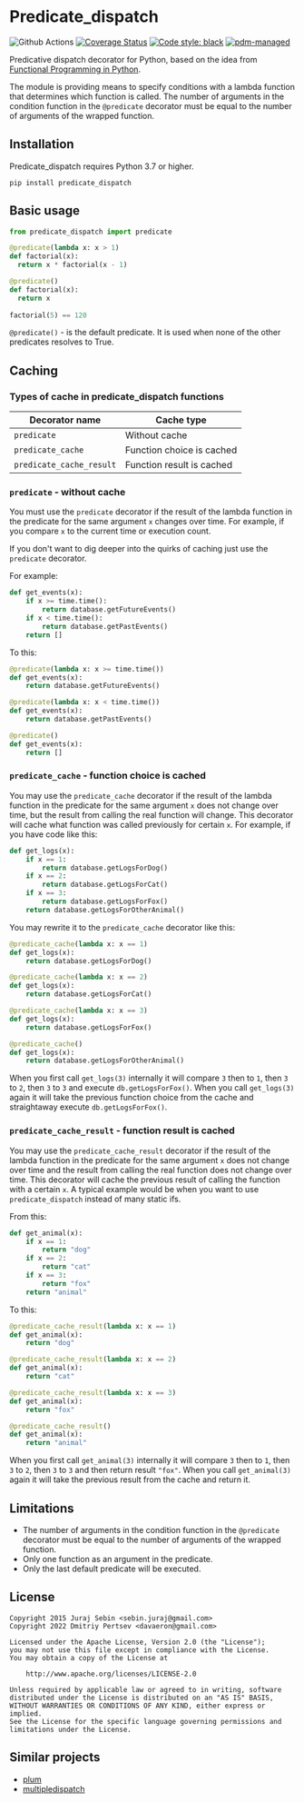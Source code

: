 # Predicate_dispatch

![Github Actions](https://github.com/pdm-project/pdm/workflows/Tests/badge.svg)
[![Coverage Status](https://coveralls.io/repos/github/pertsevds/predicate_dispatch/badge.svg?branch=main)](https://coveralls.io/github/pertsevds/predicate_dispatch?branch=main)
[![Code style: black](https://img.shields.io/badge/code%20style-black-000000.svg)](https://github.com/psf/black)
[![pdm-managed](https://img.shields.io/badge/pdm-managed-blueviolet)](https://pdm.fming.dev)

Predicative dispatch decorator for Python, based on the idea from [Functional Programming in Python](http://www.oreilly.com/programming/free/functional-programming-python.csp).

The module is providing means to specify conditions with a lambda function that determines which function is called.
The number of arguments in the condition function in the `@predicate` decorator must be equal to the number of arguments of the wrapped function.

## Installation

Predicate_dispatch requires Python 3.7 or higher.
```
pip install predicate_dispatch
```

## Basic usage

```python
from predicate_dispatch import predicate

@predicate(lambda x: x > 1)
def factorial(x):
  return x * factorial(x - 1)

@predicate()
def factorial(x):
  return x
        
factorial(5) == 120
```

`@predicate()` - is the default predicate. It is used when none of the other predicates resolves to True.

## Caching

### Types of cache in predicate_dispatch functions

| Decorator name | Cache type |
| ----------- | ----------- |
| `predicate` | Without cache |
| `predicate_cache` | Function choice is cached |
| `predicate_cache_result` | Function result is cached |

### `predicate` - without cache

You must use the `predicate` decorator if the result of the lambda function in the predicate for the same argument `x` changes over time. For example, if you compare `x` to the current time or execution count.

If you don't want to dig deeper into the quirks of caching just use the `predicate` decorator.

For example:

```python
def get_events(x):
    if x >= time.time():
        return database.getFutureEvents()
    if x < time.time():
        return database.getPastEvents()
    return []
```

To this:

```python
@predicate(lambda x: x >= time.time())
def get_events(x):
    return database.getFutureEvents()

@predicate(lambda x: x < time.time())
def get_events(x):
    return database.getPastEvents()

@predicate()
def get_events(x):
    return []
```

### `predicate_cache` - function choice is cached

You may use the `predicate_cache` decorator if the result of the lambda function in the predicate for the same argument `x` does not change over time, but the result from calling the real function will change. This decorator will cache what function was called previously for certain `x`. For example, if you have code like this:

```python
def get_logs(x):
    if x == 1:
        return database.getLogsForDog()
    if x == 2:
        return database.getLogsForCat()
    if x == 3:
        return database.getLogsForFox()
    return database.getLogsForOtherAnimal()
```

You may rewrite it to the `predicate_cache` decorator like this:

```python
@predicate_cache(lambda x: x == 1)
def get_logs(x):
    return database.getLogsForDog()

@predicate_cache(lambda x: x == 2)
def get_logs(x):
    return database.getLogsForCat()

@predicate_cache(lambda x: x == 3)
def get_logs(x):
    return database.getLogsForFox()

@predicate_cache()
def get_logs(x):
    return database.getLogsForOtherAnimal()
```

When you first call `get_logs(3)` internally it will compare `3` then to `1`, then `3` to `2`, then `3` to `3` and execute `db.getLogsForFox()`. When you call `get_logs(3)` again it will take the previous function choice from the cache and straightaway execute `db.getLogsForFox()`.

### `predicate_cache_result` - function result is cached

You may use the `predicate_cache_result` decorator if the result of the lambda function in the predicate for the same argument `x` does not change over time and the result from calling the real function does not change over time. This decorator will cache the previous result of calling the function with a certain `x`. A typical example would be when you want to use `predicate_dispatch` instead of many static ifs.

From this:

```python
def get_animal(x):
    if x == 1:
        return "dog"
    if x == 2:
        return "cat"
    if x == 3:
        return "fox"
    return "animal"
```

To this:

```python
@predicate_cache_result(lambda x: x == 1)
def get_animal(x):
    return "dog"

@predicate_cache_result(lambda x: x == 2)
def get_animal(x):
    return "cat"

@predicate_cache_result(lambda x: x == 3)
def get_animal(x):
    return "fox"

@predicate_cache_result()
def get_animal(x):
    return "animal"
```

When you first call `get_animal(3)` internally it will compare `3` then to `1`, then `3` to `2`, then `3` to `3` and then return result `"fox"`. When you call `get_animal(3)` again it will take the previous result from the cache and return it.


## Limitations

- The number of arguments in the condition function in the `@predicate` decorator must be equal to the number of arguments of the wrapped function.
- Only one function as an argument in the predicate.
- Only the last default predicate will be executed.

## License

```
Copyright 2015 Juraj Sebin <sebin.juraj@gmail.com>
Copyright 2022 Dmitriy Pertsev <davaeron@gmail.com>

Licensed under the Apache License, Version 2.0 (the "License");
you may not use this file except in compliance with the License.
You may obtain a copy of the License at

    http://www.apache.org/licenses/LICENSE-2.0

Unless required by applicable law or agreed to in writing, software
distributed under the License is distributed on an "AS IS" BASIS,
WITHOUT WARRANTIES OR CONDITIONS OF ANY KIND, either express or implied.
See the License for the specific language governing permissions and
limitations under the License.
```

## Similar projects

- [plum](https://github.com/wesselb/plum)
- [multipledispatch](https://github.com/mrocklin/multipledispatch)
